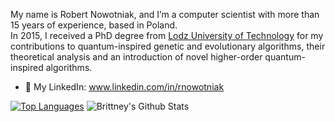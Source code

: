 My name is Robert Nowotniak, and I’m a computer scientist with more than 15 years of experience, based in Poland.\
In 2015, I received a PhD degree from [Lodz University of Technology](https://www.p.lodz.pl/en) for my contributions to quantum-inspired genetic and evolutionary algorithms, their theoretical analysis and an introduction of novel higher-order quantum-inspired algorithms.

* 📰  My LinkedIn: www.linkedin.com/in/rnowotniak

[![Top Languages](https://github-readme-stats.vercel.app/api/top-langs/?username=rnowotniak)](https://github.com/rnowotniak)
![Brittney's Github Stats](https://github-readme-stats.vercel.app/api?username=rnowotniak&count_private=true&show_icons=true&hide=contribs)
